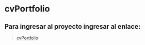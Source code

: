 # cvPortfolio

## Para ingresar al proyecto ingresar al enlace:

>[cvPortfolio](https://luiyibarrantes.github.io/cvPortfolio/)
